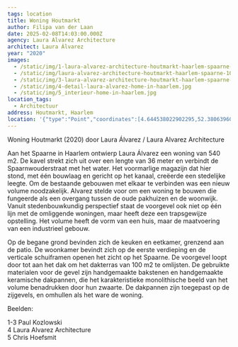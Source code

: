 ```yaml
---
tags: location
title: Woning Houtmarkt
author: Filipa van der Laan
date: 2025-02-08T14:03:00.000Z
agency: Laura Alvarez Architecture
architect: Laura Álvarez
year: "2020"
images:
  - /static/img/1-laura-alvarez-architecture-houtmarkt-haarlem-spaarne-16.jpg
  - /static/img/laura-alvarez-architecture-houtmarkt-haarlem-spaarne-10_1.jpg
  - /static/img/3-laura-alvarez-architecture-houtmarkt-haarlem-spaarne-14.jpg
  - /static/img/4-detail-laura-alvarez-home-in-haarlem.jpg
  - /static/img/5_interieur-home-in-haarlem.jpg
location_tags:
  - Architectuur
address: Houtmarkt, Haarlem
location: '{"type":"Point","coordinates":[4.644538022902295,52.38063960872924]}'
---
```

Woning Houtmarkt (2020) door Laura Álvarez / Laura Alvarez Architecture

Aan het Spaarne in Haarlem ontwierp Laura Álvarez een woning van 540 m2. De kavel strekt zich uit over een lengte van 36 meter en verbindt de Spaarnwouderstraat met het water. Het voormarlige magazijn dat hier stond, met één bouwlaag en gericht op het kanaal, creëerde een stedelijke leegte. Om de bestaande gebouwen met elkaar te verbinden was een nieuw volume noodzakelijk. Alvarez stelde voor om een woning te bouwen die fungeerde als een overgang tussen de oude pakhuizen en de woonwijk. Vanuit stedenbouwkundig perspectief staat de voorgevel ook niet op één lijn met de omliggende woningen, maar heeft deze een trapsgewijze opstelling. Het volume heeft de vorm van een huis, maar de maatvoering van een industrieel gebouw.

Op de begane grond bevinden zich de keuken en eetkamer, grenzend aan de patio. De woonkamer bevindt zich op de eerste verdieping en de verticale schuiframen openen het zicht op het Spaarne. De voorgevel loopt door tot aan het dak om het dakterras van 100 m2 te omlijsten. De gebruikte materialen voor de gevel zijn handgemaakte bakstenen en handgemaakte keramische dakpannen, die het karakteristieke monolithische beeld van het volume benadrukken door hun zwaarte. De dakpannen zijn toegepast op de zijgevels, en omhullen als het ware de woning.

Beelden:

1-3 Paul Kozlowski\
4 Laura Alvarez Architecture\
5 Chris Hoefsmit
